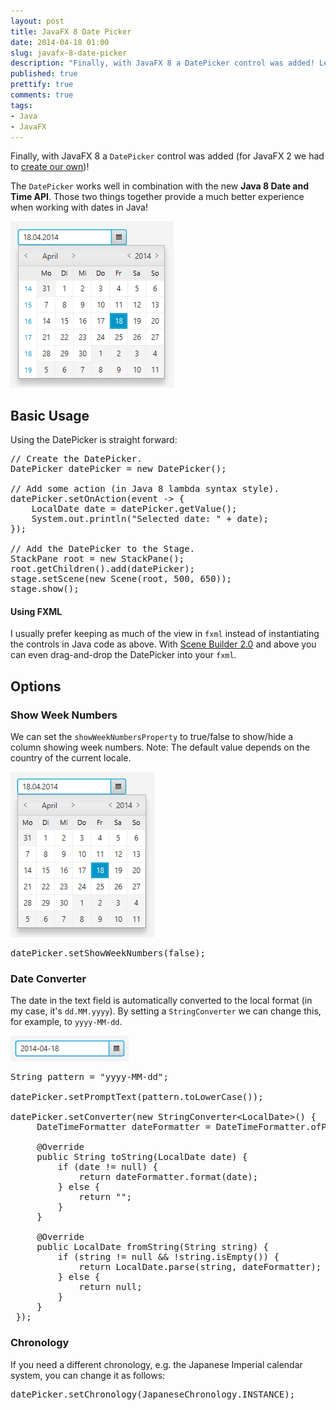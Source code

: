 ```yaml
---
layout: post
title: JavaFX 8 Date Picker
date: 2014-04-18 01:00
slug: javafx-8-date-picker
description: "Finally, with JavaFX 8 a DatePicker control was added! Learn how to use it, together with the new Java 8 Date and Time API."
published: true
prettify: true
comments: true
tags:
- Java
- JavaFX
---
```


Finally, with JavaFX 8 a `DatePicker` control was added (for JavaFX 2 we had to [create our own](/blog/javafx-2-date-picker))! 

The `DatePicker` works well in combination with the new **Java 8 Date and Time API**. Those two things together provide a much better experience when working with dates in Java!

![JavaFX Date Picker](/assets/blog/14-04-18-javafx-8-date-picker/date-picker.png)


## Basic Usage

Using the DatePicker is straight forward:

<pre class="prettyprint lang-java">
// Create the DatePicker.
DatePicker datePicker = new DatePicker();

// Add some action (in Java 8 lambda syntax style).
datePicker.setOnAction(event -> {
    LocalDate date = datePicker.getValue();
    System.out.println("Selected date: " + date);
});

// Add the DatePicker to the Stage.
StackPane root = new StackPane();
root.getChildren().add(datePicker);
stage.setScene(new Scene(root, 500, 650));
stage.show();
</pre>

#### Using FXML

I usually prefer keeping as much of the view in `fxml` instead of instantiating the controls in Java code as above. With [Scene Builder 2.0](http://www.oracle.com/technetwork/java/javase/downloads/javafxscenebuilder-info-2157684.html) and above you can even drag-and-drop the DatePicker into your `fxml`.


## Options

### Show Week Numbers

We can set the `showWeekNumbersProperty` to true/false to show/hide a column showing week numbers. Note: The default value depends on the country of the current locale. 

![JavaFX Date Picker No Weeks](/assets/blog/14-04-18-javafx-8-date-picker/date-picker-no-weeks.png)

<pre class="prettyprint lang-java">
datePicker.setShowWeekNumbers(false);
</pre>


### Date Converter

The date in the text field is automatically converted to the local format (in my case, it's `dd.MM.yyyy`). By setting a `StringConverter` we can change this, for example, to `yyyy-MM-dd`.

![JavaFX Date Picker Converter](/assets/blog/14-04-18-javafx-8-date-picker/date-picker-converter.png)

<pre class="prettyprint lang-java">
String pattern = "yyyy-MM-dd";

datePicker.setPromptText(pattern.toLowerCase());

datePicker.setConverter(new StringConverter&lt;LocalDate&gt;() {
     DateTimeFormatter dateFormatter = DateTimeFormatter.ofPattern(pattern);

     @Override 
     public String toString(LocalDate date) {
         if (date != null) {
             return dateFormatter.format(date);
         } else {
             return "";
         }
     }

     @Override 
     public LocalDate fromString(String string) {
         if (string != null &amp;&amp; !string.isEmpty()) {
             return LocalDate.parse(string, dateFormatter);
         } else {
             return null;
         }
     }
 });
</pre>


### Chronology

If you need a different chronology, e.g. the Japanese Imperial calendar system, you can change it as follows:

<pre class="prettyprint lang-java">
datePicker.setChronology(JapaneseChronology.INSTANCE);
</pre>

